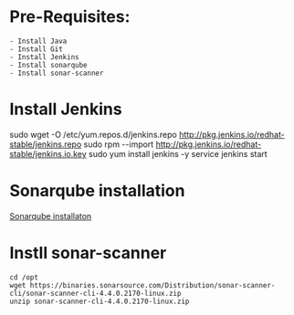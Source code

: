 # Pre-Requisites:
    - Install Java
    - Install Git
    - Install Jenkins
    - Install sonarqube
    - Install sonar-scanner
# Install Jenkins
   sudo wget -O /etc/yum.repos.d/jenkins.repo http://pkg.jenkins.io/redhat-stable/jenkins.repo
   sudo rpm --import http://pkg.jenkins.io/redhat-stable/jenkins.io.key
   sudo yum install jenkins -y
   service jenkins start
# Sonarqube installation
   [Sonarqube installaton](./sonarqube-installation.md)
# Instll sonar-scanner
    cd /opt
    wget https://binaries.sonarsource.com/Distribution/sonar-scanner-cli/sonar-scanner-cli-4.4.0.2170-linux.zip
    unzip sonar-scanner-cli-4.4.0.2170-linux.zip
